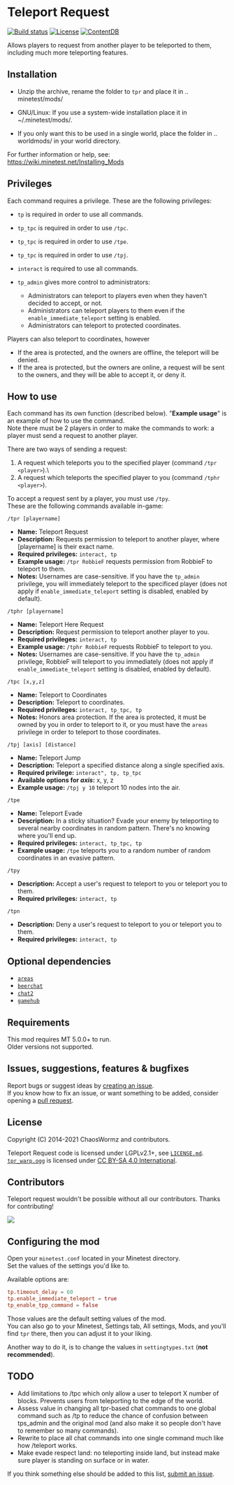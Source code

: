 # Teleport Request

[![Build status](https://github.com/minetest-mods/teleport-request/workflows/build/badge.svg)](https://github.com/minetest-mods/teleport-request/actions)
[![License](https://img.shields.io/badge/license-LGPLv2.1%2B-blue.svg)](https://www.gnu.org/licenses/old-licenses/lgpl-2.1.en.html)
[![ContentDB](https://content.minetest.net/packages/Traxie21/tpr/shields/downloads/)](https://content.minetest.net/packages/Traxie21/tpr/)

Allows players to request from another player to be teleported to them, including much more teleporting features.

## Installation

- Unzip the archive, rename the folder to `tpr` and
place it in .. minetest/mods/

- GNU/Linux: If you use a system-wide installation place
    it in ~/.minetest/mods/.

- If you only want this to be used in a single world, place
    the folder in .. worldmods/ in your world directory.

For further information or help, see:\
<https://wiki.minetest.net/Installing_Mods>

## Privileges

Each command requires a privilege. These are the following privileges:

- `tp` is required in order to use all commands.
- `tp_tpc` is required in order to use `/tpc`.
- `tp_tpc` is required in order to use `/tpe`.
- `tp_tpc` is required in order to use `/tpj`.
- `interact` is required to use all commands.
- `tp_admin` gives more control to administrators:

  - Administrators can teleport to players even when they haven't decided to accept, or not.
  - Administrators can teleport players to them even if the `enable_immediate_teleport` setting is enabled.
  - Administrators can teleport to protected coordinates.

Players can also teleport to coordinates, however

- If the area is protected, and the owners are offline, the teleport will be denied.
- If the area is protected, but the owners are online, a request will be sent to the owners, and they will be able to accept it, or deny it.

## How to use

Each command has its own function (described below). "**Example usage**" is an example of how to use the command.\
Note there must be 2 players in order to make the commands to work: a player must send a request to another player.

There are two ways of sending a request:

1. A request which teleports you to the specified player (command `/tpr <player>`).\
2. A request which teleports the specified player to you (command `/tphr <player>`).

To accept a request sent by a player, you must use `/tpy`.\
These are the following commands available in-game:

``` /tpr [playername] ```

- **Name:** Teleport Request
- **Description:** Requests permission to teleport to another player, where [playername] is their exact name.
- **Required privileges:** `interact, tp`
- **Example usage:** `/tpr RobbieF` requests permission from RobbieF to teleport to them.
- **Notes:** Usernames are case-sensitive. If you have the `tp_admin` privilege, you will immediately teleport to the specificed player (does not apply if `enable_immediate_teleport` setting is disabled, enabled by default).

``` /tphr [playername] ```

- **Name:** Teleport Here Request
- **Description:** Request permission to teleport another player to you.
- **Required privileges:** `interact, tp`
- **Example usage:** `/tphr RobbieF` requests RobbieF to teleport to you.
- **Notes:** Usernames are case-sensitive. If you have the `tp_admin` privilege, RobbieF will teleport to you immediately (does not apply if `enable_immediate_teleport` setting is disabled, enabled by default).

``` /tpc [x,y,z] ```

- **Name:** Teleport to Coordinates
- **Description:** Teleport to coordinates.
- **Required privileges:** `interact, tp_tpc, tp`
- **Notes:** Honors area protection. If the area is protected, it must be owned by you in order to teleport to it, or you must have the `areas` privilege in order to teleport to those coordinates.

``` /tpj [axis] [distance] ```

- **Name:** Teleport Jump
- **Description:** Teleport a specified distance along a single specified axis.
- **Required privilege:** `interact", tp, tp_tpc`
- **Available options for *axis*:** x, y, z
- **Example usage:** `/tpj y 10` teleport 10 nodes into the air.

``` /tpe ```

- **Name:** Teleport Evade
- **Description:** In a sticky situation? Evade your enemy by teleporting to several nearby coordinates in random pattern. There's no knowing where you'll end up.
- **Required privileges:** `interact, tp_tpc, tp`
- **Example usage:** `/tpe` teleports you to a random number of random coordinates in an evasive pattern.

``` /tpy ```

- **Description:** Accept a user's request to teleport to you or teleport you to them.
- **Required privileges:** `interact, tp`

``` /tpn ```

- **Description:** Deny a user's request to teleport to you or teleport you to them.
- **Required privileges:** `interact, tp`

## Optional dependencies

- [`areas`](https://github.com/minetest-mods/areas)
- [`beerchat`](https://github.com/minetest-beerchat/beerchat)
- [`chat2`](https://github.com/minetest-mods/chat2)
- [`gamehub`](https://github.com/shivajiva101/minetest-gamehub)

## Requirements

This mod requires MT 5.0.0+ to run.\
Older versions not supported.

## Issues, suggestions, features & bugfixes

Report bugs or suggest ideas by [creating an issue](https://github.com/minetest-mods/teleport-request/issues/new).\
If you know how to fix an issue, or want something to be added, consider opening a [pull request](https://github.com/minetest-mods/teleport-request/compare).

## License

Copyright (C) 2014-2021 ChaosWormz and contributors.

Teleport Request code is licensed under LGPLv2.1+, see [`LICENSE.md`](LICENSE.md).\
[`tpr_warp.ogg`](sounds/tpr_warp.ogg) is licensed under [CC BY-SA 4.0 International](https://creativecommons.org/licenses/by-sa/4.0/).

## Contributors

Teleport request wouldn't be possible without all our contributors. Thanks for contributing!

<a href="https://github.com/minetest-mods/teleport-request/graphs/contributors">
  <img src="https://contributors-img.web.app/image?repo=minetest-mods/teleport-request" />
</a>

## Configuring the mod

Open your `minetest.conf` located in your Minetest directory.\
Set the values of the settings you'd like to.

Available options are:

```conf
tp.timeout_delay = 60
tp.enable_immediate_teleport = true
tp_enable_tpp_command = false
```

Those values are the default setting values of the mod.\
You can also go to your Minetest, Settings tab, All settings, Mods, and you'll find `tpr` there, then you can adjust it to your liking.

Another way to do it, is to change the values in `settingtypes.txt` (**not recommended**).

## TODO

- Add limitations to /tpc which only allow a user to teleport X number of blocks. Prevents users from teleporting to the edge of the world.
- Assess value in changing all tpr-based chat commands to one global command such as /tp to reduce the chance of confusion between tps_admin and the original mod (and also make it so people don't have to remember so many commands).
- Rewrite to place all chat commands into one single command much like how /teleport works.
- Make evade respect land: no teleporting inside land, but instead make sure player is standing on surface or in water.

If you think something else should be added to this list, [submit an issue](https://github.com/minetest-mods/teleport-request/issues/new).
